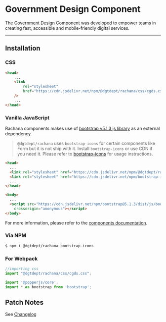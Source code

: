 # Government Design Component 

The [Government Design Component ](https://www.rachana.gov.kh) was developed to empower teams in creating fast, accessible and mobile-friendly digital services.


***

## Installation
### CSS

```html
<head>
    ...
    <link
        rel="stylesheet"
        href="https://cdn.jsdelivr.net/npm/@dgtdept/rachana/css/cgds.css"
    />
    ...
</head>
```

### Vanilla JavaScript

Rachana components makes use of [bootstrap v5.1.3 js library](https://getbootstrap.com/docs/5.1/getting-started/javascript/) as an external dependency.


>`@dgtdept/rachana` uses `bootstrap-icons` for certain components like Form but it is not ship with it. Install `bootstrap-icons` or use CDN if you need it. Please refer to [bootstrap-icons](bootstrap-icons) for usage instructions.

```html
<head>
  ...
  <link rel="stylesheet" href="https://cdn.jsdelivr.net/npm/@dgtdept/rachana/css/cgds.css" />
  <link rel="stylesheet" href="https://cdn.jsdelivr.net/npm/bootstrap-icons@1.9.1/font/bootstrap-icons.css">
  ...
</head>

<body>
  ...
  <script src="https://cdn.jsdelivr.net/npm/bootstrap@5.1.3/dist/js/bootstrap.bundle.min.js"
    crossorigin="anonymous"></script>
</body>
```

For more information, please refer to the [components documentation](https://www.rachana.gov.kh/components).

### Via NPM

```sh
$ npm i @dgtdept/rachana bootstrap-icons
```

### For Webpack

```js
//importing css
import "@dgtdept/rachana/css/cgds.css";

import '@popperjs/core';
import * as bootstrap from 'bootstrap';
```


## Patch Notes

See [Changelog](./CHANGELOG.md)

